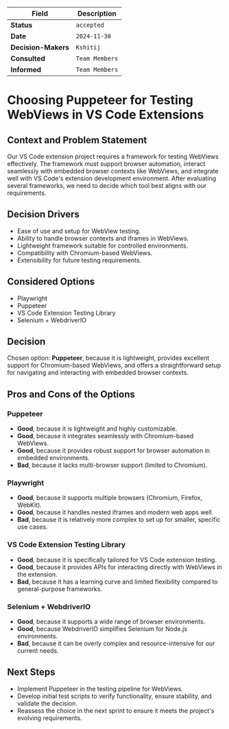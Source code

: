| Field               | Description                                                                                                                    |
|---------------------|-------------------------------------------------------------------------------------------------------------------------------|
| **Status**          | `accepted`                                                                                                                    |
| **Date**            | `2024-11-30`                                                                                                                  |
| **Decision-Makers** | `Kshitij`                                                                                                                      |
| **Consulted**       | `Team Members`                                                                                                                |
| **Informed**        | `Team Members`                                                                                                                |

# Choosing Puppeteer for Testing WebViews in VS Code Extensions

## Context and Problem Statement

Our VS Code extension project requires a framework for testing WebViews effectively. The framework must support browser automation, interact seamlessly with embedded browser contexts like WebViews, and integrate well with VS Code's extension development environment. After evaluating several frameworks, we need to decide which tool best aligns with our requirements.

## Decision Drivers

- Ease of use and setup for WebView testing.
- Ability to handle browser contexts and iframes in WebViews.
- Lightweight framework suitable for controlled environments.
- Compatibility with Chromium-based WebViews.
- Extensibility for future testing requirements.

## Considered Options

- Playwright  
- Puppeteer  
- VS Code Extension Testing Library  
- Selenium + WebdriverIO  

## Decision

Chosen option: **Puppeteer**, because it is lightweight, provides excellent support for Chromium-based WebViews, and offers a straightforward setup for navigating and interacting with embedded browser contexts.

## Pros and Cons of the Options

### Puppeteer

- **Good**, because it is lightweight and highly customizable.
- **Good**, because it integrates seamlessly with Chromium-based WebViews.
- **Good**, because it provides robust support for browser automation in embedded environments.
- **Bad**, because it lacks multi-browser support (limited to Chromium).

### Playwright

- **Good**, because it supports multiple browsers (Chromium, Firefox, WebKit).
- **Good**, because it handles nested iframes and modern web apps well.
- **Bad**, because it is relatively more complex to set up for smaller, specific use cases.

### VS Code Extension Testing Library

- **Good**, because it is specifically tailored for VS Code extension testing.
- **Good**, because it provides APIs for interacting directly with WebViews in the extension.
- **Bad**, because it has a learning curve and limited flexibility compared to general-purpose frameworks.

### Selenium + WebdriverIO

- **Good**, because it supports a wide range of browser environments.
- **Good**, because WebdriverIO simplifies Selenium for Node.js environments.
- **Bad**, because it can be overly complex and resource-intensive for our current needs.

## Next Steps

- Implement Puppeteer in the testing pipeline for WebViews.
- Develop initial test scripts to verify functionality, ensure stability, and validate the decision.
- Reassess the choice in the next sprint to ensure it meets the project's evolving requirements.
